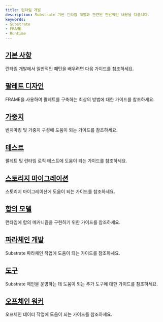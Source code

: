 ```yaml
---
title: 런타임 개발
description: Substrate 기반 런타임 개발과 관련된 전반적인 내용을 다룹니다.
keywords:
- Substrate
- FRAME
- Runtime
---
```


## [기본 사항](./basics/README.md)

런타임 개발에서 일반적인 패턴을 배우려면 다음 가이드를 참조하세요.

## [팔레트 디자인](./pallet-design/README.md)

FRAME을 사용하여 팔레트를 구축하는 최상의 방법에 대한 가이드를 참조하세요.

## [가중치](./weights/README.md)

벤치마킹 및 가중치 구성에 도움이 되는 가이드를 참조하세요.

## [테스트](./testing/README.md)

팔레트 및 런타임 로직 테스트에 도움이 되는 가이드를 참조하세요.

## [스토리지 마이그레이션](./storage-migrations/README.md)

스토리지 마이그레이션에 도움이 되는 가이드를 참조하세요.

## [합의 모델](./consensus-models/README.md)

런타임에 합의 메커니즘을 구현하기 위한 가이드를 참조하세요.

## [파라체인 개발](./parachains/README.md)

Substrate 파라체인 작업에 도움이 되는 가이드를 참조하세요.

## [도구](./tools/README.md)

Substrate 체인을 운영하는 데 도움이 되는 추가 도구에 대한 가이드를 참조하세요.

## [오프체인 워커](./offchain-workers/README.md)

오프체인 데이터 작업에 도움이 되는 가이드를 참조하세요.